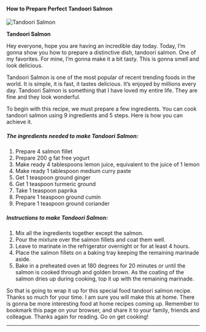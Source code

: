             

#### How to Prepare Perfect Tandoori Salmon

![Tandoori Salmon](https://img-global.cpcdn.com/recipes/53446/751x532cq70/tandoori-salmon-recipe-main-photo.jpg)

**Tandoori Salmon**

Hey everyone, hope you are having an incredible day today. Today, I’m gonna show you how to prepare a distinctive dish, tandoori salmon. One of my favorites. For mine, I’m gonna make it a bit tasty. This is gonna smell and look delicious.

Tandoori Salmon is one of the most popular of recent trending foods in the world. It is simple, it is fast, it tastes delicious. It’s enjoyed by millions every day. Tandoori Salmon is something that I have loved my entire life. They are fine and they look wonderful.

To begin with this recipe, we must prepare a few ingredients. You can cook tandoori salmon using 9 ingredients and 5 steps. Here is how you can achieve it.

##### The ingredients needed to make Tandoori Salmon:

1.  Prepare 4 salmon fillet
2.  Prepare 200 g fat free yogurt
3.  Make ready 4 tablespoons lemon juice, equivalent to the juice of 1 lemon
4.  Make ready 1 tablespoon medium curry paste
5.  Get 1 teaspoon ground ginger
6.  Get 1 teaspoon turmeric ground
7.  Take 1 teaspoon paprika
8.  Prepare 1 teaspoon ground cumin
9.  Prepare 1 teaspoon ground coriander

##### Instructions to make Tandoori Salmon:

1.  Mix all the ingredients together except the salmon.
2.  Pour the mixture over the salmon fillets and coat them well.
3.  Leave to marinate in the refrigerator overnight or for at least 4 hours.
4.  Place the salmon fillets on a baking tray keeping the remaining marinade aside.
5.  Bake in a preheated oven at 180 degrees for 20 minutes or until the salmon is cooked through and golden brown. As the coating of the salmon dries up during cooking, top it up with the remaining marinade.

So that is going to wrap it up for this special food tandoori salmon recipe. Thanks so much for your time. I am sure you will make this at home. There is gonna be more interesting food at home recipes coming up. Remember to bookmark this page on your browser, and share it to your family, friends and colleague. Thanks again for reading. Go on get cooking!

* * *